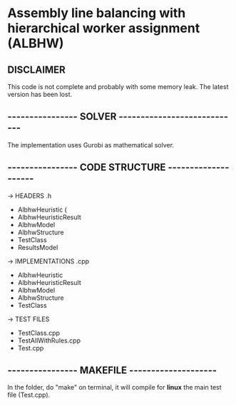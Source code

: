 # Assembly line balancing with hierarchical worker assignment (ALBHW)

## DISCLAIMER
This code is not complete and probably with some memory leak. The latest version has been lost.

## ---------------- SOLVER ----------------------------
The implementation uses Gurobi as mathematical solver.

## ---------------- CODE STRUCTURE --------------------
-> HEADERS .h
   - AlbhwHeuristic (
   - AlbhwHeuristicResult
   - AlbhwModel
   - AlbhwStructure
   - TestClass
   - ResultsModel
   
-> IMPLEMENTATIONS .cpp
   - AlbhwHeuristic
   - AlbhwHeuristicResult
   - AlbhwModel
   - AlbhwStructure
   - TestClass
   
-> TEST FILES
   - TestClass.cpp
   - TestAllWithRules.cpp
   - Test.cpp

## ---------------- MAKEFILE --------------------

In the folder, do "make" on terminal, it will compile for **linux** the main test file (Test.cpp).

